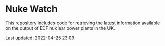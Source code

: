 # Nuke Watch

This repository includes code for retrieving the latest information available on the output of EDF nuclear power plants in the UK.

Last updated: 2022-04-25 23:09